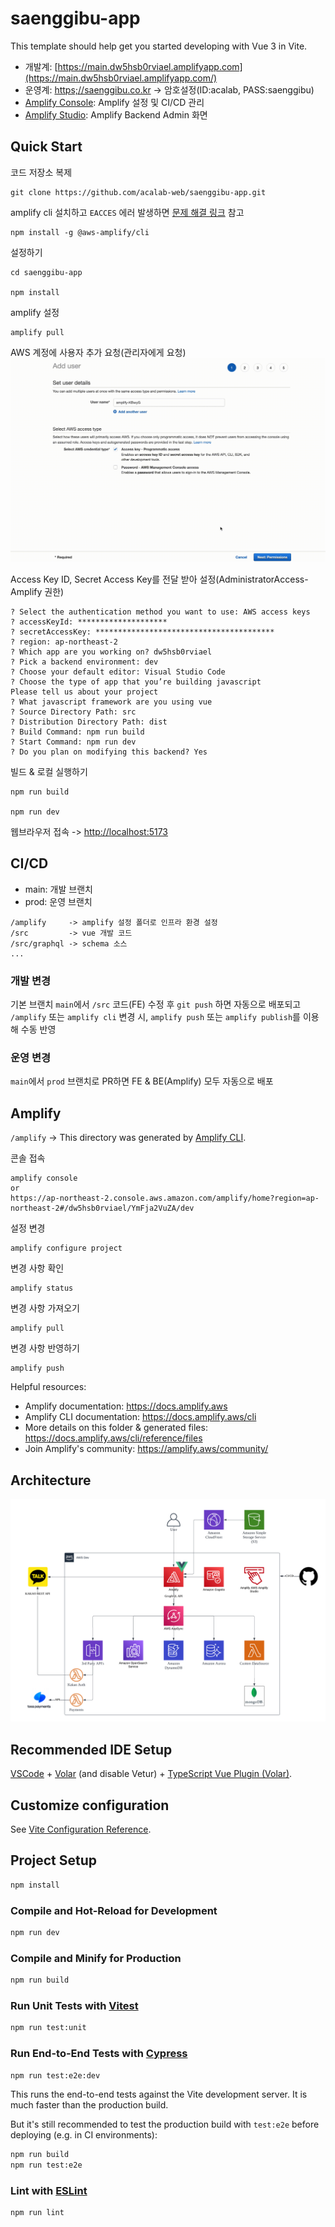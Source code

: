 # saenggibu-app

This template should help get you started developing with Vue 3 in Vite.

- 개발계:  [https://main.dw5hsb0rviael.amplifyapp.com](https://main.dw5hsb0rviael.amplifyapp.com/)
- 운영계: [https;//saenggibu.co.kr](https;//saenggibu.co.kr) -> 암호설정(ID:acalab, PASS:saenggibu)
- [Amplify Console](https://ap-northeast-2.console.aws.amazon.com/amplify/home?region=ap-northeast-2#/dw5hsb0rviael/YmFja2VuZA/dev): Amplify 설정 및 CI/CD 관리
- [Amplify Studio](https://ap-northeast-2.admin.amplifyapp.com/admin/dw5hsb0rviael/dev/home): Amplify Backend Admin 화면

## Quick Start
코드 저장소 복제

``` 
git clone https://github.com/acalab-web/saenggibu-app.git
```

amplify cli 설치하고 `EACCES` 에러 발생하면 [문제 해결 링크](https://docs.npmjs.com/resolving-eacces-permissions-errors-when-installing-packages-globally) 참고
```
npm install -g @aws-amplify/cli
```

설정하기
```
cd saenggibu-app

npm install
```

amplify 설정
```
amplify pull
```

AWS 계정에 사용자 추가 요청(관리자에게 요청)
![alt=사용자추가](/assets/user-creation.gif)

Access Key ID, Secret Access Key를 전달 받아 설정(AdministratorAccess-Amplify 권한)
```
? Select the authentication method you want to use: AWS access keys
? accessKeyId: ********************
? secretAccessKey: ****************************************
? region: ap-northeast-2
? Which app are you working on? dw5hsb0rviael
? Pick a backend environment: dev
? Choose your default editor: Visual Studio Code
? Choose the type of app that you’re building javascript
Please tell us about your project
? What javascript framework are you using vue
? Source Directory Path: src
? Distribution Directory Path: dist
? Build Command: npm run build
? Start Command: npm run dev
? Do you plan on modifying this backend? Yes
```

빌드 & 로컬 실행하기
```
npm run build

npm run dev
```

웹브라우저 접속 -> [http://localhost:5173](http://localhost:5173)


## CI/CD

- main: 개발 브랜치
- prod: 운영 브랜치

```
/amplify     -> amplify 설정 폴더로 인프라 환경 설정
/src         -> vue 개발 코드
/src/graphql -> schema 소스
...
```

### 개발 변경
기본 브랜치 `main`에서 `/src` 코드(FE) 수정 후 `git push` 하면 자동으로 배포되고 `/amplify` 또는 `amplify cli` 변경 시, `amplify push` 또는 `amplify publish`를 이용해 수동 반영

### 운영 변경
`main`에서 `prod` 브랜치로 PR하면 FE & BE(Amplify) 모두 자동으로 배포

## Amplify
`/amplify` -> This directory was generated by [Amplify CLI](https://docs.amplify.aws/cli).

콘솔 접속
```
amplify console
or
https://ap-northeast-2.console.aws.amazon.com/amplify/home?region=ap-northeast-2#/dw5hsb0rviael/YmFja2VuZA/dev
```

설정 변경
```
amplify configure project
```

변경 사항 확인
```
amplify status
```
변경 사항 가져오기 
```
amplify pull
```
변경 사항 반영하기  
```
amplify push
```

Helpful resources:
- Amplify documentation: https://docs.amplify.aws
- Amplify CLI documentation: https://docs.amplify.aws/cli
- More details on this folder & generated files: https://docs.amplify.aws/cli/reference/files
- Join Amplify's community: https://amplify.aws/community/

## Architecture
![alt=architecture](/assets/architecture.png)

## Recommended IDE Setup

[VSCode](https://code.visualstudio.com/) + [Volar](https://marketplace.visualstudio.com/items?itemName=Vue.volar) (and disable Vetur) + [TypeScript Vue Plugin (Volar)](https://marketplace.visualstudio.com/items?itemName=Vue.vscode-typescript-vue-plugin).

## Customize configuration

See [Vite Configuration Reference](https://vitejs.dev/config/).

## Project Setup

```sh
npm install
```

### Compile and Hot-Reload for Development

```sh
npm run dev
```

### Compile and Minify for Production

```sh
npm run build
```

### Run Unit Tests with [Vitest](https://vitest.dev/)

```sh
npm run test:unit
```

### Run End-to-End Tests with [Cypress](https://www.cypress.io/)

```sh
npm run test:e2e:dev
```

This runs the end-to-end tests against the Vite development server.
It is much faster than the production build.

But it's still recommended to test the production build with `test:e2e` before deploying (e.g. in CI environments):

```sh
npm run build
npm run test:e2e
```

### Lint with [ESLint](https://eslint.org/)

```sh
npm run lint
```

